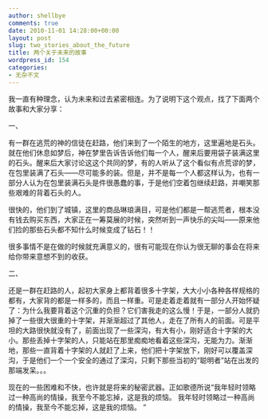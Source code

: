 ```yaml
---
author: shellbye
comments: true
date: 2010-11-01 14:28:00+00:00
layout: post
slug: two_stories_about_the_future
title: 两个关于未来的故事
wordpress_id: 154
categories:
- 无杂不文
---
```


我一直有种理念，认为未来和过去紧密相连。为了说明下这个观点，找了下面两个故事和大家分享：

一、

有一群在逃荒的神的信徒在赶路，他们来到了一个陌生的地方，这里遍地是石头。就在他们休息如梦后，神在梦里告诉告诉他们每一个人，醒来后要用袋子装满这里的石头。醒来后大家讨论这这个共同的梦，有的人听从了这个看似有点荒谬的梦，在包里装满了石头——尽可能多的装。但是，并不是每一个人都这样认为，也有一部分人认为在包里装满石头是件很愚蠢的事，于是他们空着包继续赶路，并嘲笑那些艰难的背着石头的人。

很快的，他们到了城镇，这里的商品琳琅满目，可是他们都是一帮逃荒者，根本没有钱去购买东西，大家正在一筹莫展的时候，突然听到一声快乐的尖叫——原来他们捡的那些石头都不知什么时候变成了钻石！！

很多事情不是在做的时候就充满意义的，很有可能现在你认为很无聊的事会在将来给你带来意想不到的收获。

二、

还是一群在赶路的人，起初大家身上都背着很多十字架，大大小小各种各样规格的都有，大家背的都是一样多的，而且一样重。可是走着走着就有一部分人开始怀疑了：为什么我要背着这个沉重的负担？它们害我走的这么慢！于是，一部分人就扔掉了一些很大很重的十字架，并渐渐超过了其他人，走在了所有人的前面。可是平坦的大路很快就没有了，前面出现了一些深沟，有大有小，刚好适合十字架的大小。那些丢掉十字架的人，只能站在那里痴痴地看着这些深沟，无能为力。渐渐地，那些一直背着十字架的人就赶了上来，他们把十字架放下，刚好可以覆盖深沟，于是他们一个一个安全的通过了深沟，只剩下那些当初的“聪明者”站在出发的那端发呆。。。

现在的一些困难和不快，也许就是将来的秘密武器。正如歌德所说“我年轻时领略过一种高尚的情操，我至今不能忘掉，这是我的烦恼。 我年轻时领略过一种高尚的情操，我至今不能忘掉，这是我的烦恼。 ”
